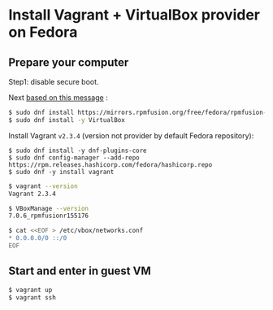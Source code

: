 # Install Vagrant + VirtualBox provider on Fedora

## Prepare your computer

Step1: disable secure boot.

Next [based on this message](https://discussion.fedoraproject.org/t/what-is-the-best-way-of-installing-virtualbox-on-f37/74926) :

```sh
$ sudo dnf install https://mirrors.rpmfusion.org/free/fedora/rpmfusion-free-release-$(rpm -E %fedora).noarch.rpm https://mirrors.rpmfusion.org/nonfree/fedora/rpmfusion-nonfree-release-$(rpm -E %fedora).noarch.rpm
$ sudo dnf install -y VirtualBox
```

Install Vagrant `v2.3.4` (version not provider by default Fedora repository):

```
$ sudo dnf install -y dnf-plugins-core
$ sudo dnf config-manager --add-repo https://rpm.releases.hashicorp.com/fedora/hashicorp.repo
$ sudo dnf -y install vagrant
```


```sh
$ vagrant --version
Vagrant 2.3.4
```

```sh
$ VBoxManage --version
7.0.6_rpmfusionr155176
```

```sh
$ cat <<EOF > /etc/vbox/networks.conf
* 0.0.0.0/0 ::/0
EOF
```


## Start and enter in guest VM

```sh
$ vagrant up
$ vagrant ssh
```

